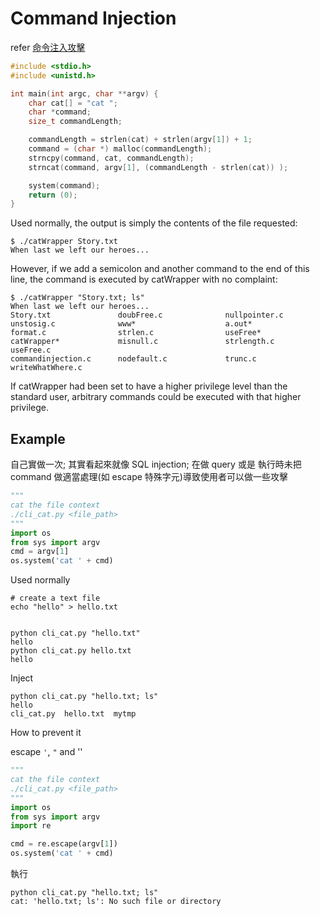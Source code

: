 # Command Injection

refer [命令注入攻擊](https://www.owasp.org/index.php/Command_Injection)

```c
#include <stdio.h>
#include <unistd.h>

int main(int argc, char **argv) {
    char cat[] = "cat ";
    char *command;
    size_t commandLength;

    commandLength = strlen(cat) + strlen(argv[1]) + 1;
    command = (char *) malloc(commandLength);
    strncpy(command, cat, commandLength);
    strncat(command, argv[1], (commandLength - strlen(cat)) );

    system(command);
    return (0);
}
```

Used normally, the output is simply the contents of the file requested:

```
$ ./catWrapper Story.txt
When last we left our heroes...
```

However, if we add a semicolon and another command to the end of this line, the command is executed by catWrapper with no complaint:

```
$ ./catWrapper "Story.txt; ls"
When last we left our heroes...
Story.txt               doubFree.c              nullpointer.c
unstosig.c              www*                    a.out*
format.c                strlen.c                useFree*
catWrapper*             misnull.c               strlength.c             useFree.c
commandinjection.c      nodefault.c             trunc.c                 writeWhatWhere.c
```

If catWrapper had been set to have a higher privilege level than the standard user, arbitrary commands could be executed with that higher privilege.


## Example

自己實做一次; 其實看起來就像 SQL injection; 在做 query 或是 執行時未把 command 做適當處理(如 escape 特殊字元)導致使用者可以做一些攻擊


```py
"""
cat the file context
./cli_cat.py <file_path>
"""
import os
from sys import argv
cmd = argv[1]
os.system('cat ' + cmd)
```

Used normally

```shell
# create a text file
echo "hello" > hello.txt


python cli_cat.py "hello.txt"
hello
python cli_cat.py hello.txt
hello
```

Inject

```shell
python cli_cat.py "hello.txt; ls"
hello
cli_cat.py  hello.txt  mytmp 
```

How to prevent it

escape `'`, `"` and '\'


```py
"""
cat the file context
./cli_cat.py <file_path>
"""
import os
from sys import argv
import re

cmd = re.escape(argv[1])
os.system('cat ' + cmd)
```

執行

```shell
python cli_cat.py "hello.txt; ls"
cat: 'hello.txt; ls': No such file or directory
```
